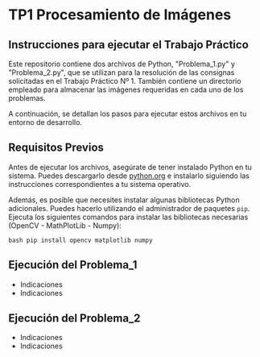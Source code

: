 # TP1 Procesamiento de Imágenes

## Instrucciones para ejecutar el Trabajo Práctico

Este repositorio contiene dos archivos de Python, "Problema_1.py" y "Problema_2.py", que se utilizan para la resolución de las consignas solicitadas en el Trabajo Práctico Nº 1. También contiene un directorio empleado para almacenar las imágenes requeridas en cada uno de los problemas. 

A continuación, se detallan los pasos para ejecutar estos archivos en tu entorno de desarrollo.

## Requisitos Previos

Antes de ejecutar los archivos, asegúrate de tener instalado Python en tu sistema. Puedes descargarlo desde [python.org](https://www.python.org/downloads/) e instalarlo siguiendo las instrucciones correspondientes a tu sistema operativo.

Además, es posible que necesites instalar algunas bibliotecas Python adicionales. Puedes hacerlo utilizando el administrador de paquetes `pip`. Ejecuta los siguientes comandos para instalar las bibliotecas necesarias (OpenCV - MathPlotLib - Numpy):

`bash pip install opencv matplotlib numpy`

## Ejecución del Problema_1

* Indicaciones
* Indicaciones

## Ejecución del Problema_2

* Indicaciones
* Indicaciones

